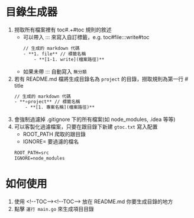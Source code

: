 # 目錄生成器

1. 撈取所有檔案裡有 toc#.+#toc 規則的敘述
	- 可以帶入 ::: 來寫入自訂標籤，e.g. toc#file:::write#toc
		```txt
		// 生成的 markdown 代碼
		- **1. file** // 標籤名稱
			- **[1-1. write](檔案路徑)**
		```
	- 如果未帶 ::: 自動寫入 `無分類`
2. 若有 README.md 檔將生成目錄名為 `project` 的目錄，撈取規則為第一行 \# title 
    ```txt
    // 生成的 markdown 代碼
    - **⭐project** // 標籤名稱
        - **[1. 專案名稱](檔案路徑)**
    ```
3. 會強制過濾掉 .gitignore 下的所有檔案(如 node_modules, .idea 等等)
4. 可以客製化過濾檔案，只要在跟目錄下新建 `gtoc.txt` 寫入配置
    - ROOT_PATH 爬取的跟目錄
    - IGNORE= 要過濾的檔名
	```txt
	ROOT_PATH=src
	IGNORE=node_modules
	```

# 如何使用

1. 使用 <\!--TOC--><\!--TOC--> 放在 README.md 你要生成目錄的地方
2. 點擊 `運行 main.go` 來生成項目目錄
